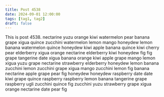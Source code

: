 ```yaml
---
title: Post 4538
date: 2024-09-01 12:00:00
tags: [tag1, tag2]
draft: false
---
```

This is post 4538.
nectarine
yuzu
orange
kiwi
watermelon
pear
banana
grape
xigua
quince
zucchini
watermelon
lemon
mango
honeydew
lemon
banana
watermelon
quince
honeydew
kiwi
apple
banana
quince
kiwi
cherry
pear
elderberry
xigua
orange
nectarine
elderberry
kiwi
honeydew
fig
fig
grape
tangerine
date
xigua
banana
orange
kiwi
apple
grape
mango
lemon
xigua
yuzu
grape
nectarine
strawberry
elderberry
honeydew
lemon
banana
zucchini
lemon
zucchini
grape
xigua
mango
zucchini
lemon
fig
banana
nectarine
apple
grape
pear
fig
honeydew
honeydew
raspberry
date
date
kiwi
grape
quince
raspberry
raspberry
lemon
banana
tangerine
grape
raspberry
ugli
zucchini
quince
fig
zucchini
yuzu
strawberry
grape
xigua
orange
nectarine
date
pear
fig
